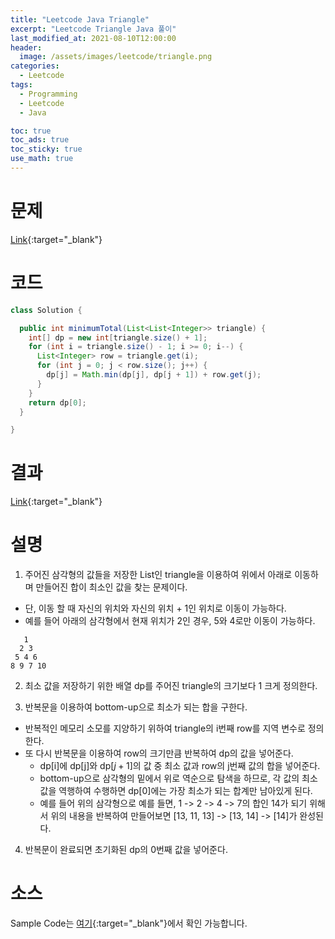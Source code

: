 ```yaml
---
title: "Leetcode Java Triangle"
excerpt: "Leetcode Triangle Java 풀이"
last_modified_at: 2021-08-10T12:00:00
header:
  image: /assets/images/leetcode/triangle.png
categories:
  - Leetcode
tags:
  - Programming
  - Leetcode
  - Java

toc: true
toc_ads: true
toc_sticky: true
use_math: true
---
```

# 문제
[Link](https://leetcode.com/problems/triangle/){:target="_blank"}

# 코드
```java
class Solution {

  public int minimumTotal(List<List<Integer>> triangle) {
    int[] dp = new int[triangle.size() + 1];
    for (int i = triangle.size() - 1; i >= 0; i--) {
      List<Integer> row = triangle.get(i);
      for (int j = 0; j < row.size(); j++) {
        dp[j] = Math.min(dp[j], dp[j + 1]) + row.get(j);
      }
    }
    return dp[0];
  }

}
```

# 결과
[Link](https://leetcode.com/submissions/detail/536044081/){:target="_blank"}

# 설명
1. 주어진 삼각형의 값들을 저장한 List인 triangle을 이용하여 위에서 아래로 이동하며 만들어진 합이 최소인 값을 찾는 문제이다.
- 단, 이동 할 때 자신의 위치와 자신의 위치 + 1인 위치로 이동이 가능하다.
- 예를 들어 아래의 삼각형에서 현재 위치가 2인 경우, 5와 4로만 이동이 가능하다.

```text
   1
  2 3
 5 4 6
8 9 7 10
```

2. 최소 값을 저장하기 위한 배열 dp를 주어진 triangle의 크기보다 1 크게 정의한다.

3. 반복문을 이용하여 bottom-up으로 최소가 되는 합을 구한다.
- 반복적인 메모리 소모를 지양하기 위하여 triangle의 i번째 row를 지역 변수로 정의한다.
- 또 다시 반복문을 이용하여 row의 크기만큼 반복하여 dp의 값을 넣어준다.
  - dp[i]에 dp[j]와 dp[$j + 1$]의 값 중 최소 값과 row의 j번째 값의 합을 넣어준다.
  - bottom-up으로 삼각형의 밑에서 위로 역순으로 탐색을 하므로, 각 값의 최소 값을 역행하여 수행하면 dp[0]에는 가장 최소가 되는 합계만 남아있게 된다.
  - 예를 들어 위의 삼각형으로 예를 들면, 1 -> 2 -> 4 -> 7의 합인 14가 되기 위해서 위의 내용을 반복하여 만들어보면 [13, 11, 13] -> [13, 14] -> [14]가 완성된다.

4. 반복문이 완료되면 초기화된 dp의 0번째 값을 넣어준다.

# 소스
Sample Code는 [여기](https://github.com/GracefulSoul/leetcode/blob/master/src/main/java/gracefulsoul/problems/Triangle.java){:target="_blank"}에서 확인 가능합니다.